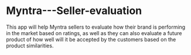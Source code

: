 # Myntra---Seller-evaluation
This app will help Myntra sellers to evaluate how their brand is performing in the market based on ratings, as well as they can also evaluate a future product of how well will it be accepted by the customers based on the product similarities.
